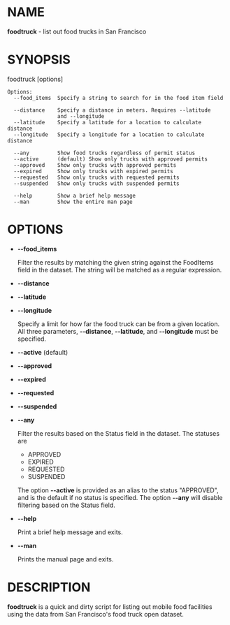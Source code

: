 # NAME

**foodtruck** - list out food trucks in San Francisco

# SYNOPSIS

foodtruck \[options\]

    Options:
      --food_items  Specify a string to search for in the food item field

      --distance    Specify a distance in meters. Requires --latitude
                    and --longitude
      --latitude    Specify a latitude for a location to calculate distance
      --longitude   Specify a longitude for a location to calculate distance

      --any         Show food trucks regardless of permit status
      --active      (default) Show only trucks with approved permits
      --approved    Show only trucks with approved permits
      --expired     Show only trucks with expired permits
      --requested   Show only trucks with requested permits
      --suspended   Show only trucks with suspended permits

      --help        Show a brief help message
      --man         Show the entire man page

# OPTIONS

- **--food\_items**

    Filter the results by matching the given string against the FoodItems
    field in the dataset. The string will be matched as a regular expression.

- **--distance**
- **--latitude**
- **--longitude**

    Specify a limit for how far the food truck can be from a given location.
    All three parameters, **--distance**, **--latitude**, and **--longitude**
    must be specified.

- **--active** (default)
- **--approved**
- **--expired**
- **--requested**
- **--suspended**
- **--any**

    Filter the results based on the Status field in the dataset. The statuses are

    - APPROVED
    - EXPIRED
    - REQUESTED
    - SUSPENDED

    The option **--active** is provided as an alias to the status "APPROVED", and
    is the default if no status is specified. The option **--any** will disable
    filtering based on the Status field.

- **--help**

    Print a brief help message and exits.

- **--man**

    Prints the manual page and exits.

# DESCRIPTION

**foodtruck** is a quick and dirty script for listing out mobile food
facilities using the data from San Francisco's food truck open dataset.
